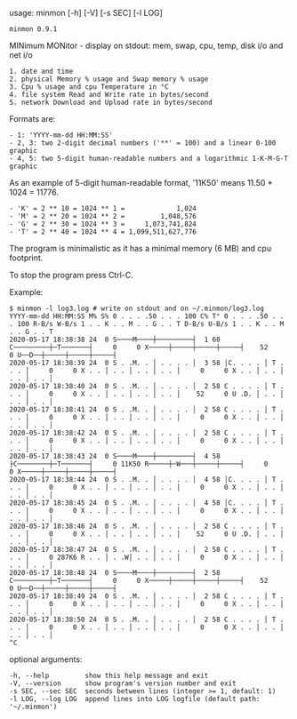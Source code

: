 usage: minmon [-h] [-V] [-s SEC] [-l LOG]

    minmon 0.9.1

MINimum MONitor - display on stdout: mem, swap, cpu, temp, disk i/o and net i/o

    1. date and time
    2. physical Memory % usage and Swap memory % usage
    3. Cpu % usage and cpu Temperature in °C 
    4. file system Read and Write rate in bytes/second
    5. network Download and Upload rate in bytes/second

Formats are:

    - 1: 'YYYY-mm-dd HH:MM:SS'
    - 2, 3: two 2-digit decimal numbers ('**' = 100) and a linear 0-100 graphic
    - 4, 5: two 5-digit human-readable numbers and a logarithmic 1-K-M-G-T graphic

As an example of 5-digit human-readable format, '11K50' means 11.50 * 1024 = 11776.

    - 'K' = 2 ** 10 = 1024 ** 1 =             1,024
    - 'M' = 2 ** 20 = 1024 ** 2 =         1,048,576
    - 'G' = 2 ** 30 = 1024 ** 3 =     1,073,741,824
    - 'T' = 2 ** 40 = 1024 ** 4 = 1,099,511,627,776

The program is minimalistic as it has a minimal memory (6 MB) and cpu footprint.

To stop the program press Ctrl-C.

Example:

    $ minmon -l log3.log # write on stdout and on ~/.minmon/log3.log
    YYYY-mm-dd HH:MM:SS M% S% 0 . . . .50 . . . 100 C% T° 0 . . . .50 . . . 100 R-B/s W-B/s 1 . . K . . M . . G . . T D-B/s U-B/s 1 . . K . . M . . G . . T
    2020-05-17 18:38:38 24  0 S────M────┼─────────┤  1 60 C─────────┼─T───────┤     0     0 X─────┼─────┼─────┼─────┤    52     0 U──D──┼─────┼─────┼─────┤
    2020-05-17 18:38:39 24  0 S . .M. . │ . . . . │  3 58 │C. . . . │ T . . . │     0     0 X . . │ . . │ . . │ . . │     0     0 X . . │ . . │ . . │ . . │
    2020-05-17 18:38:40 24  0 S . .M. . │ . . . . │  2 58 C . . . . │ T . . . │     0     0 X . . │ . . │ . . │ . . │    52     0 U .D. │ . . │ . . │ . . │
    2020-05-17 18:38:41 24  0 S . .M. . │ . . . . │  2 58 C . . . . │ T . . . │     0     0 X . . │ . . │ . . │ . . │     0     0 X . . │ . . │ . . │ . . │
    2020-05-17 18:38:42 24  0 S . .M. . │ . . . . │  2 58 C . . . . │ T . . . │     0     0 X . . │ . . │ . . │ . . │     0     0 X . . │ . . │ . . │ . . │
    2020-05-17 18:38:43 24  0 S────M────┼─────────┤  4 58 ├C────────┼─T───────┤     0 11K50 R─────┼─W───┼─────┼─────┤     0     0 X─────┼─────┼─────┼─────┤
    2020-05-17 18:38:44 24  0 S . .M. . │ . . . . │  4 58 │C. . . . │ T . . . │     0     0 X . . │ . . │ . . │ . . │     0     0 X . . │ . . │ . . │ . . │
    2020-05-17 18:38:45 24  0 S . .M. . │ . . . . │  4 58 │C. . . . │ T . . . │     0     0 X . . │ . . │ . . │ . . │     0     0 X . . │ . . │ . . │ . . │
    2020-05-17 18:38:46 24  0 S . .M. . │ . . . . │  2 58 C . . . . │ T . . . │     0     0 X . . │ . . │ . . │ . . │    52     0 U .D. │ . . │ . . │ . . │
    2020-05-17 18:38:47 24  0 S . .M. . │ . . . . │  2 58 C . . . . │ T . . . │     0 287K6 R . . │ . .W│ . . │ . . │     0     0 X . . │ . . │ . . │ . . │
    2020-05-17 18:38:48 24  0 S────M────┼─────────┤  2 58 C─────────┼─T───────┤     0     0 X─────┼─────┼─────┼─────┤    52     0 U──D──┼─────┼─────┼─────┤
    2020-05-17 18:38:49 24  0 S . .M. . │ . . . . │  2 58 C . . . . │ T . . . │     0     0 X . . │ . . │ . . │ . . │     0     0 X . . │ . . │ . . │ . . │
    2020-05-17 18:38:50 24  0 S . .M. . │ . . . . │  2 58 C . . . . │ T . . . │     0     0 X . . │ . . │ . . │ . . │     0     0 X . . │ . . │ . . │ . . │
    ^C

optional arguments:
    
    -h, --help         show this help message and exit
    -V, --version      show program's version number and exit
    -s SEC, --sec SEC  seconds between lines (integer >= 1, default: 1)
    -l LOG, --log LOG  append lines into LOG logfile (default path: '~/.minmon')
